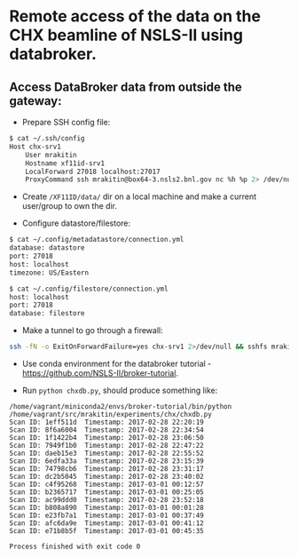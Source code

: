 # Remote access of the data on the CHX beamline of NSLS-II using databroker.

Access DataBroker data from outside the gateway:
---
- Prepare SSH config file:
```bash
$ cat ~/.ssh/config
Host chx-srv1
    User mrakitin
    Hostname xf11id-srv1
    LocalForward 27018 localhost:27017
    ProxyCommand ssh mrakitin@box64-3.nsls2.bnl.gov nc %h %p 2> /dev/null
```

- Create `/XF11ID/data/` dir on a local machine and make a current user/group to own the dir.

- Configure datastore/filestore:
```bash
$ cat ~/.config/metadatastore/connection.yml
database: datastore
port: 27018
host: localhost
timezone: US/Eastern
```

```bash
$ cat ~/.config/filestore/connection.yml
host: localhost
port: 27018
database: filestore
```

- Make a tunnel to go through a firewall:
```bash
ssh -fN -o ExitOnForwardFailure=yes chx-srv1 2>/dev/null && sshfs mrakitin@chx-srv1:/XF11ID/data /XF11ID/data/
```

- Use conda environment for the databroker tutorial - https://github.com/NSLS-II/broker-tutorial.

- Run `python chxdb.py`, should produce something like:
```
/home/vagrant/miniconda2/envs/broker-tutorial/bin/python /home/vagrant/src/mrakitin/experiments/chx/chxdb.py
Scan ID: 1eff511d  Timestamp: 2017-02-28 22:20:19
Scan ID: 8f6a6004  Timestamp: 2017-02-28 22:34:54
Scan ID: 1f1422b4  Timestamp: 2017-02-28 23:06:50
Scan ID: 7949f1b0  Timestamp: 2017-02-28 22:47:22
Scan ID: daeb15e3  Timestamp: 2017-02-28 22:55:52
Scan ID: 6edfa33a  Timestamp: 2017-02-28 23:15:39
Scan ID: 74798cb6  Timestamp: 2017-02-28 23:31:17
Scan ID: dc2b5045  Timestamp: 2017-02-28 23:40:02
Scan ID: c4f95268  Timestamp: 2017-03-01 00:12:57
Scan ID: b2365717  Timestamp: 2017-03-01 00:25:05
Scan ID: ac99ddd0  Timestamp: 2017-02-28 23:52:18
Scan ID: b808a890  Timestamp: 2017-03-01 00:01:28
Scan ID: e23fb7a1  Timestamp: 2017-03-01 00:37:49
Scan ID: afc6da9e  Timestamp: 2017-03-01 00:41:12
Scan ID: e71b8b5f  Timestamp: 2017-03-01 00:45:35

Process finished with exit code 0
```
